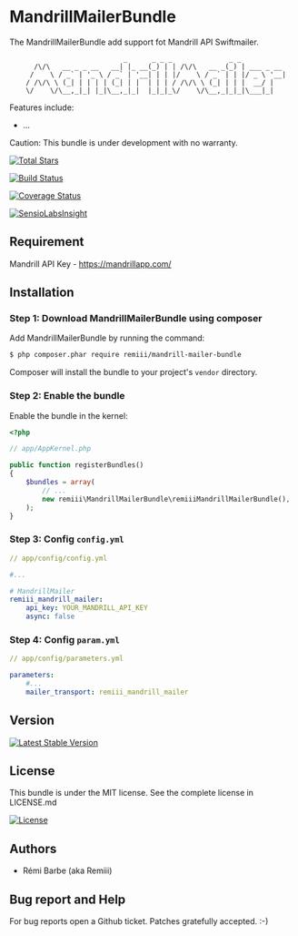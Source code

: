 # MandrillMailerBundle

The MandrillMailerBundle add support fot Mandrill API Swiftmailer.

```
                            _      _ _ _              _ _
      /\/\   __ _ _ __   __| |_ __(_) | | /\/\   __ _(_) | ___ _ __
     /    \ / _` | '_ \ / _` | '__| | | |/    \ / _` | | |/ _ \ '__|
    / /\/\ \ (_| | | | | (_| | |  | | | / /\/\ \ (_| | | |  __/ |
    \/    \/\__,_|_| |_|\__,_|_|  |_|_|_\/    \/\__,_|_|_|\___|_|

```

Features include:
* ...

Caution: This bundle is under development with no warranty.

[![Total Stars](https://img.shields.io/github/stars/Remiii/remiii-mandrill-mailer-bundle.svg?style=flat-square)](https://packagist.org/packages/remiii/mandrill-mailer-bundle)

[![Build Status](https://img.shields.io/travis/Remiii/remiii-mandrill-mailer-bundle.svg?style=flat-square)](https://travis-ci.org/Remiii/remiii-mandrill-mailer-bundle)

[![Coverage Status](https://img.shields.io/coveralls/Remiii/remiii-mandrill-mailer-bundle.svg?style=flat-square)](https://coveralls.io/r/Remiii/remiii-mandrill-mailer-bundle)

[![SensioLabsInsight](https://img.shields.io/sensiolabs/i/dcf88206-86e6-4c52-b99e-dd184ab69b3c.svg?style=flat-square)](https://insight.sensiolabs.com/projects/dcf88206-86e6-4c52-b99e-dd184ab69b3c)

## Requirement

Mandrill API Key - https://mandrillapp.com/

## Installation

### Step 1: Download MandrillMailerBundle using composer

Add MandrillMailerBundle by running the command:

```sh
$ php composer.phar require remiii/mandrill-mailer-bundle
```

Composer will install the bundle to your project's `vendor` directory.

### Step 2: Enable the bundle

Enable the bundle in the kernel:

```php
<?php

// app/AppKernel.php

public function registerBundles()
{
    $bundles = array(
        // ...
        new remiii\MandrillMailerBundle\remiiiMandrillMailerBundle(),
    );
}
```

### Step 3: Config `config.yml`

```yml
// app/config/config.yml

#...

# MandrillMailer
remiii_mandrill_mailer:
    api_key: YOUR_MANDRILL_API_KEY
    async: false
```

### Step 4: Config `param.yml`

```yml
// app/config/parameters.yml

parameters:
    #...
    mailer_transport: remiii_mandrill_mailer
```

## Version

[![Latest Stable Version](https://img.shields.io/packagist/v/remiii/mandrill-mailer-bundle.svg?style=flat-square)](https://packagist.org/packages/remiii/mandrill-mailer-bundle)

## License

This bundle is under the MIT license. See the complete license in LICENSE.md

[![License](https://img.shields.io/badge/license-MIT-blue.svg?style=flat-square)](https://packagist.org/packages/remiii/mandrill-mailer-bundle)

## Authors

* Rémi Barbe (aka Remiii)

## Bug report and Help

For bug reports open a Github ticket. Patches gratefully accepted. :-)

